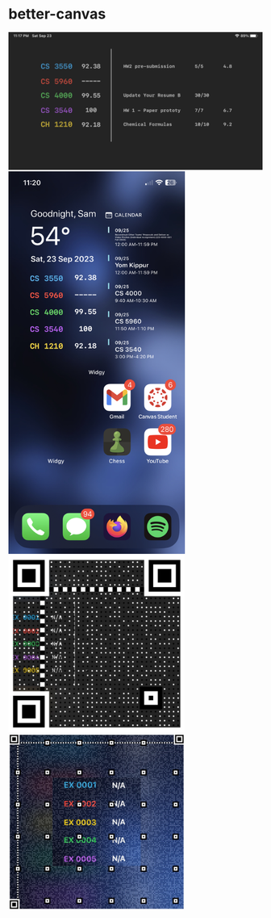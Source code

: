 # better-canvas
<img src="/images/betterCanvasIpadExample.jpg" width=700px>
<img src="/images/betterCanvasExample.jpg" width=350px>
<img src="/images/assignmentsQR.JPG" width=350px>
<img src="/images/allGradesQR.JPG" width=350px>

